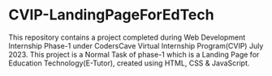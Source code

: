 # CVIP-LandingPageForEdTech
This repository contains a project completed during Web Development Internship Phase-1 under CodersCave Virtual Internship Program(CVIP) July 2023. This project is a Normal Task of phase-1 which is a Landing Page for Education Technology(E-Tutor), created using HTML, CSS & JavaScript. 
